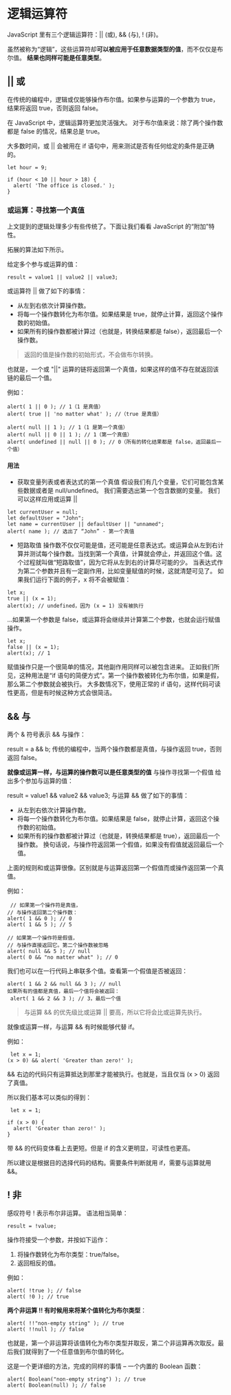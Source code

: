 # 逻辑运算符
JavaScript 里有三个逻辑运算符：|| (或), && (与), ! (非)。

虽然被称为“逻辑”，这些运算符却**可以被应用于任意数据类型的值**，而不仅仅是布尔值。
**结果也同样可能是任意类型**。

## || 或


在传统的编程中，逻辑或仅能够操作布尔值。如果参与运算的一个参数为 true，结果将返回 true，否则返回 false。

在 JavaScript 中，逻辑运算符更加灵活强大。
对于布尔值来说：除了两个操作数都是 false 的情况，结果总是 true。

大多数时间，或 || 会被用在 if 语句中，用来测试是否有任何给定的条件是正确的。

```
let hour = 9;

if (hour < 10 || hour > 18) {
  alert( 'The office is closed.' );
}
```

### 或运算：寻找第一个真值


上文提到的逻辑处理多少有些传统了。下面让我们看看 JavaScript 的“附加”特性。

拓展的算法如下所示。

给定多个参与或运算的值：
```
result = value1 || value2 || value3;
```
或运算符 || 做了如下的事情：

* 从左到右依次计算操作数。
* 将每一个操作数转化为布尔值。如果结果是 true，就停止计算，返回这个操作数的初始值。
* 如果所有的操作数都被计算过（也就是，转换结果都是 false），返回最后一个操作数。

>返回的值是操作数的初始形式，不会做布尔转换。

也就是，一个或 "||" 运算的链将返回第一个真值，如果这样的值不存在就返回该链的最后一个值。

例如：
```
alert( 1 || 0 ); // 1（1 是真值）
alert( true || 'no matter what' ); //（true 是真值）

alert( null || 1 ); // 1（1 是第一个真值）
alert( null || 0 || 1 ); // 1（第一个真值）
alert( undefined || null || 0 ); // 0（所有的转化结果都是 false，返回最后一个值）
```
#### 用法

* 获取变量列表或者表达式的第一个真值
假设我们有几个变量，它们可能包含某些数据或者是 null/undefined。
我们需要选出第一个包含数据的变量。
我们可以这样应用或运算 ||
```
let currentUser = null;
let defaultUser = "John";
let name = currentUser || defaultUser || "unnamed";
alert( name ); // 选出了 “John” - 第一个真值
```

* 短路取值
操作数不仅仅可能是值，还可能是任意表达式。或运算会从左到右计算并测试每个操作数。当找到第一个真值，计算就会停止，并返回这个值。这个过程就叫做“短路取值”，因为它将从左到右的计算尽可能的少。
当表达式作为第二个参数并且有一定副作用，比如变量赋值的时候，这就清楚可见了。
如果我们运行下面的例子，x 将不会被赋值：
```
let x;
true || (x = 1);
alert(x); // undefined，因为 (x = 1) 没有被执行
```
…如果第一个参数是 false，或运算将会继续并计算第二个参数，也就会运行赋值操作。
```
let x;
false || (x = 1);
alert(x); // 1
```
赋值操作只是一个很简单的情况，其他副作用同样可以被包含进来。
正如我们所见，这种用法是“if 语句的简便方式”。第一个操作数被转化为布尔值，如果是假，那么第二个参数就会被执行。
大多数情况下，使用正常的 if 语句，这样代码可读性更高，但是有时候这种方式会很简洁。

## && 与

两个 & 符号表示 && 与操作：

result = a && b;
传统的编程中，当两个操作数都是真值，与操作返回 true，否则返回 false。

**就像或运算一样，与运算的操作数可以是任意类型的值**
与操作寻找第一个假值
给出多个参加与运算的值：

result = value1 && value2 && value3;
与运算 && 做了如下的事情：

* 从左到右依次计算操作数。
* 将每一个操作数转化为布尔值。如果结果是 false，就停止计算，返回这个操作数的初始值。
* 如果所有的操作数都被计算过（也就是，转换结果都是 true），返回最后一个操作数。
换句话说，与操作符返回第一个假值，如果没有假值就返回最后一个值。

上面的规则和或运算很像。区别就是与运算返回第一个假值而或操作返回第一个真值。

例如：
```
 // 如果第一个操作符是真值，
// 与操作返回第二个操作数：
alert( 1 && 0 ); // 0
alert( 1 && 5 ); // 5

// 如果第一个操作符是假值，
// 与操作直接返回它。第二个操作数被忽略
alert( null && 5 ); // null
alert( 0 && "no matter what" ); // 0
```
我们也可以在一行代码上串联多个值。查看第一个假值是否被返回：

```
alert( 1 && 2 && null && 3 ); // null
如果所有的值都是真值，最后一个值将会被返回：
 alert( 1 && 2 && 3 ); // 3，最后一个值
```
>与运算 && 的优先级比或运算 || 要高，所以它将会比或运算先执行。

就像或运算一样，与运算 && 有时候能够代替 if。

例如：
```
 let x = 1;
(x > 0) && alert( 'Greater than zero!' );
```
&& 右边的代码只有运算抵达到那里才能被执行。也就是，当且仅当 (x > 0) 返回了真值。

所以我们基本可以类似的得到：
```
 let x = 1;

if (x > 0) {
  alert( 'Greater than zero!' );
}
```
带 && 的代码变体看上去更短。但是 if 的含义更明显，可读性也更高。

所以建议是根据目的选择代码的结构。需要条件判断就用 if，需要与运算就用 &&。

## ! 非

感叹符号 ! 表示布尔非运算。
语法相当简单：
```
result = !value;
```
操作符接受一个参数，并按如下运作：
1. 将操作数转化为布尔类型：true/false。
2. 返回相反的值。

例如：
```
alert( !true ); // false
alert( !0 ); // true
```
**两个非运算 !! 有时候用来将某个值转化为布尔类型**：
```
alert( !!"non-empty string" ); // true
alert( !!null ); // false
```
也就是，第一个非运算将该值转化为布尔类型并取反，第二个非运算再次取反。最后我们就得到了一个任意值到布尔值的转化。

这是一个更详细的方法，完成的同样的事情 – 一个内置的 Boolean 函数：
```
alert( Boolean("non-empty string") ); // true
alert( Boolean(null) ); // false
```